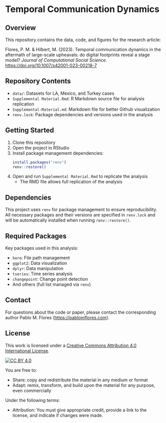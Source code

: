 # Temporal Communication Dynamics

## Overview
This repository contains the data, code, and figures for the research article:

Flores, P. M. & Hilbert, M. (2023). Temporal communication dynamics in the aftermath of large-scale upheavals: do digital footprints reveal a stage model? *Journal of Computational Social Science*. https://doi.org/10.1007/s42001-023-00218-7

## Repository Contents
- `data/`: Datasets for LA, Mexico, and Turkey cases
- `Supplemental Material.Rmd`: R Markdown source file for analysis replication
- `Supplemental-Material.md`: Markdown file for better Github visualization
- `renv.lock`: Package dependencies and versions used in the analysis

## Getting Started
1. Clone this repository
2. Open the project in RStudio
3. Install package management dependencies:
   ```r
   install.packages("renv")
   renv::restore()
   ```
4. Open and run `Supplemental Material.Rmd` to replicate the analysis
   - The RMD file allows full replication of the analysis

## Dependencies
This project uses `renv` for package management to ensure reproducibility. All necessary packages and their versions are specified in `renv.lock` and will be automatically installed when running `renv::restore()`.

## Required Packages
Key packages used in this analysis:
- `here`: File path management
- `ggplot2`: Data visualization
- `dplyr`: Data manipulation
- `tseries`: Time series analysis
- `changepoint`: Change point detection
- And others (full list managed via `renv`)

## Contact
For questions about the code or paper, please contact the corresponding author Pablo M. Flores (https://pablomflores.com).

## License
This work is licensed under a [Creative Commons Attribution 4.0 International License](http://creativecommons.org/licenses/by/4.0/).

[![CC BY 4.0][cc-by-image]][cc-by]

[cc-by]: http://creativecommons.org/licenses/by/4.0/
[cc-by-image]: https://i.creativecommons.org/l/by/4.0/88x31.png

You are free to:
- Share: copy and redistribute the material in any medium or format
- Adapt: remix, transform, and build upon the material for any purpose, even commercially

Under the following terms:
- Attribution: You must give appropriate credit, provide a link to the license, and indicate if changes were made.